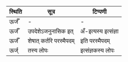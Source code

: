| स्थिति | सूत्र | टिप्पणी |
| ----- | ------- | ------ |
| ऊर्जँ | - | - |
| ऊर्जँ | उपदेशेऽजनुनासिक इत् | अँ-इत्यस्य इत्संज्ञा |
| ऊर्जँ | शेषात् कर्तरि परस्मैपदम् | इति परस्मैपदम् |
| ऊर्ज् | तस्य लोपः | इत्संज्ञकस्य लोपः |
